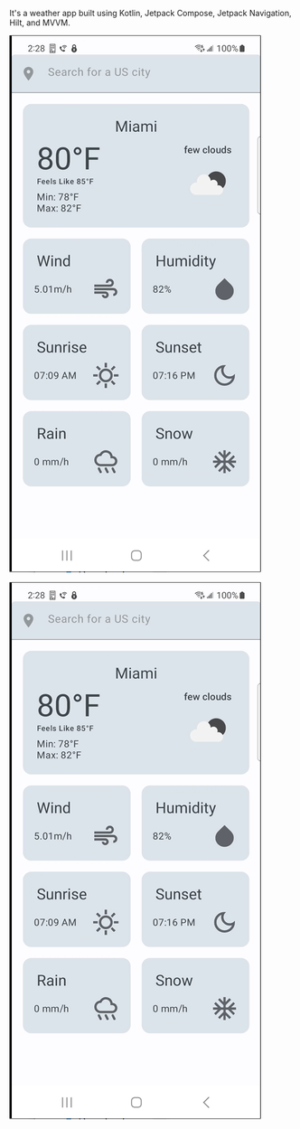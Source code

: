 It's a weather app built using Kotlin, Jetpack Compose, Jetpack Navigation, Hilt, and MVVM.

[![Watch the video](https://raw.githubusercontent.com/riddhi-p-shah/WeatherApp/main/screenshot.PNG)](https://raw.githubusercontent.com/riddhi-p-shah/WeatherApp/main/weather%20app%20-%20demo%20video.mp4)

[![Watch the video](https://raw.githubusercontent.com/riddhi-p-shah/WeatherApp/main/screenshot.PNG)](https://drive.google.com/file/d/1b24jcU7PoOMaIXnKR-Lcu1x8s8B4zSvB/view?usp=drive_link)
